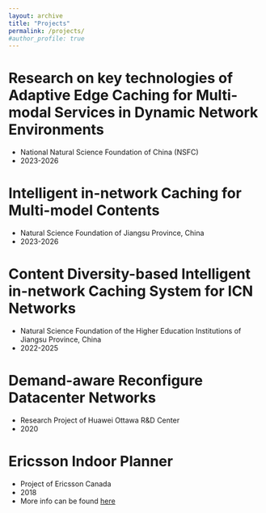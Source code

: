 ```yaml
---
layout: archive
title: "Projects"
permalink: /projects/
#author_profile: true
---
```


Research on key technologies of Adaptive Edge Caching for Multi-modal Services in Dynamic Network Environments
======
 * National Natural Science Foundation of China (NSFC)
 * 2023-2026


Intelligent in-network Caching for Multi-model Contents
======
 * Natural Science Foundation of Jiangsu Province, China
 * 2023-2026

Content Diversity-based Intelligent in-network Caching System for ICN Networks
======
 * Natural Science Foundation of the Higher Education Institutions of Jiangsu Province, China
 * 2022-2025

Demand-aware Reconfigure Datacenter Networks
======
 * Research Project of Huawei Ottawa R&D Center
 * 2020

Ericsson Indoor Planner
======
 * Project of Ericsson Canada
 * 2018
 * More info can be found [here](https://www.ericsson.com/en/portfolio/networks/ericsson-radio-system/radio/small-cells/indoor/ericsson-indoor-planner)

